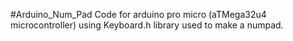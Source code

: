  #Arduino_Num_Pad
Code for arduino pro micro (aTMega32u4 microcontroller) using Keyboard.h library used to make a numpad.